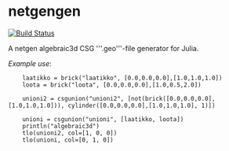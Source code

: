 # netgengen

[![Build Status](https://travis-ci.org/juhanikataja/netgengen.jl.svg?branch=master)](https://travis-ci.org/juhanikataja/netgengen.jl)

A netgen algebraic3d CSG '''.geo'''-file generator for Julia. 

*Example use*:

        laatikko = brick("laatikko", [0.0,0.0,0.0],[1.0,1.0,1.0])
        loota = brick("loota", [0.0,0.0,0.0],[1.0,0.5,2.0])

        unioni2 = csgunion("unioni2", [not(brick([0.0,0.0,0.0],[1.0,1.0,1.0])), cylinder([0.0,0.0,0.0],[1.0,1.0,1.0], 1)])

        unioni = csgunion("unioni", [laatikko, loota])
        println("algebraic3d")
        tlo(unioni2, col=[1, 0, 0])
        tlo(unioni, col=[0, 1, 0])
